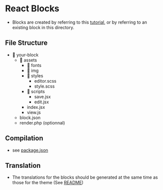 # React Blocks

- Blocks are created by referring to this [tutorial](https://developer.wordpress.org/block-editor/getting-started/create-block/), or by referring to an existing block in this directory.

## File Structure

- 📂 your-block
  - 📂 assets
    - 📂 fonts
    - 📂 img
    - 📂 styles
      - editor.scss
      - style.scss
    - 📂 scripts
      - save.jsx
      - edit.jsx
    - index.jsx
    - view.js
  - block.json
  - render.php (optionnal)

## Compilation

- see [package.json](../package.json)

## Translation

- The translations for the blocks should be generated at the same time as those for the theme (See [README](../README.md#translation))

